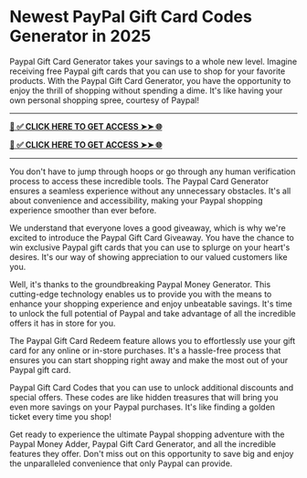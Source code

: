 # Newest PayPal Gift Card Codes Generator in 2025

Paypal Gift Card Generator takes your savings to a whole new level. Imagine receiving free Paypal gift cards that you can use to shop for your favorite products. With the Paypal Gift Card Generator, you have the opportunity to enjoy the thrill of shopping without spending a dime. It's like having your own personal shopping spree, courtesy of Paypal!

**************************************

**[📌 ✅ CLICK HERE TO GET ACCESS ➤➤ 🌐](https://ik.imagekit.io/gorewards/zallgiftcard.html)**

**[📌 ✅ CLICK HERE TO GET ACCESS ➤➤ 🌐](https://ik.imagekit.io/gorewards/zallgiftcard.html)**

**************************************

You don't have to jump through hoops or go through any human verification process to access these incredible tools. The Paypal Card Generator ensures a seamless experience without any unnecessary obstacles. It's all about convenience and accessibility, making your Paypal shopping experience smoother than ever before.

We understand that everyone loves a good giveaway, which is why we're excited to introduce the Paypal Gift Card Giveaway. You have the chance to win exclusive Paypal gift cards that you can use to splurge on your heart's desires. It's our way of showing appreciation to our valued customers like you.

Well, it's thanks to the groundbreaking Paypal Money Generator. This cutting-edge technology enables us to provide you with the means to enhance your shopping experience and enjoy unbeatable savings. It's time to unlock the full potential of Paypal and take advantage of all the incredible offers it has in store for you.

The Paypal Gift Card Redeem feature allows you to effortlessly use your gift card for any online or in-store purchases. It's a hassle-free process that ensures you can start shopping right away and make the most out of your Paypal gift card.

Paypal Gift Card Codes that you can use to unlock additional discounts and special offers. These codes are like hidden treasures that will bring you even more savings on your Paypal purchases. It's like finding a golden ticket every time you shop!

Get ready to experience the ultimate Paypal shopping adventure with the Paypal Money Adder, Paypal Gift Card Generator, and all the incredible features they offer. Don't miss out on this opportunity to save big and enjoy the unparalleled convenience that only Paypal can provide.
